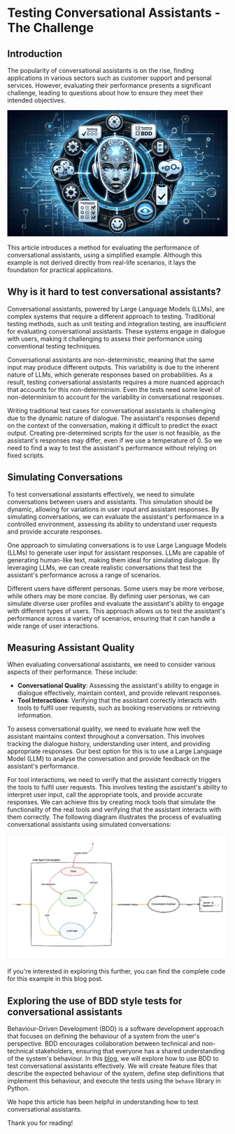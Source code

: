 # Testing Conversational Assistants - The Challenge

## Introduction

The popularity of conversational assistants is on the rise, finding applications in various sectors such as customer support and personal services. However, evaluating their performance presents a significant challenge, leading to questions about how to ensure they meet their intended objectives.

![Agents Behave](images/agents_behave.png)

This article introduces a method for evaluating the performance of conversational assistants, using a simplified example. Although this example is not derived directly from real-life scenarios, it lays the foundation for practical applications.

## Why is it hard to test conversational assistants?

Conversational assistants, powered by Large Language Models (LLMs), are complex systems that require a different approach to testing. Traditional testing methods, such as unit testing and integration testing, are insufficient for evaluating conversational assistants. These systems engage in dialogue with users, making it challenging to assess their performance using conventional testing techniques.

Conversational assistants are non-deterministic, meaning that the same input may produce different outputs. This variability is due to the inherent nature of LLMs, which generate responses based on probabilities. As a result, testing conversational assistants requires a more nuanced approach that accounts for this non-determinism. Even the tests need some level of non-determinism to account for the variability in conversational responses.

Writing traditional test cases for conversational assistants is challenging due to the dynamic nature of dialogue. The assistant's responses depend on the context of the conversation, making it difficult to predict the exact output. Creating pre-determined scripts for the user is not feasible, as the assistant's responses may differ, even if we use a temperature of 0. So we need to find a way to test the assistant's performance without relying on fixed scripts.

## Simulating Conversations

To test conversational assistants effectively, we need to simulate conversations between users and assistants. This simulation should be dynamic, allowing for variations in user input and assistant responses. By simulating conversations, we can evaluate the assistant's performance in a controlled environment, assessing its ability to understand user requests and provide accurate responses.

One approach to simulating conversations is to use Large Language Models (LLMs) to generate user input for assistant responses. LLMs are capable of generating human-like text, making them ideal for simulating dialogue. By leveraging LLMs, we can create realistic conversations that test the assistant's performance across a range of scenarios.

Different users have different personas. Some users may be more verbose, while others may be more concise. By defining user personas, we can simulate diverse user profiles and evaluate the assistant's ability to engage with different types of users. This approach allows us to test the assistant's performance across a variety of scenarios, ensuring that it can handle a wide range of user interactions.

## Measuring Assistant Quality

When evaluating conversational assistants, we need to consider various aspects of their performance. These include:

- **Conversational Quality**: Assessing the assistant's ability to engage in dialogue effectively, maintain context, and provide relevant responses.
- **Tool Interactions**: Verifying that the assistant correctly interacts with tools to fulfil user requests, such as booking reservations or retrieving information.

To assess conversational quality, we need to evaluate how well the assistant maintains context throughout a conversation. This involves tracking the dialogue history, understanding user intent, and providing appropriate responses. Our best option for this is to use a Large Language Model (LLM) to analyse the conversation and provide feedback on the assistant's performance.

For tool interactions, we need to verify that the assistant correctly triggers the tools to fulfil user requests. This involves testing the assistant's ability to interpret user input, call the appropriate tools, and provide accurate responses. We can achieve this by creating mock tools that simulate the functionality of the real tools and verifying that the assistant interacts with them correctly.
The following diagram illustrates the process of evaluating conversational assistants using simulated conversations:

![User Agent Conversation](images/user_agent_conversation.png)

If you're interested in exploring this further, you can find the complete code for this example in this blog post.

## Exploring the use of BDD style tests for conversational assistants

Behaviour-Driven Development (BDD) is a software development approach that focuses on defining the behaviour of a system from the user's perspective. BDD encourages collaboration between technical and non-technical stakeholders, ensuring that everyone has a shared understanding of the system's behaviour.
In this [blog](https://equalexperts.blogin.co/posts/testing-conversational-assistants-using-bdd-256119), we will explore how to use BDD to test conversational assistants effectively. We will create feature files that describe the expected behaviour of the system, define step definitions that implement this behaviour, and execute the tests using the `behave` library in Python.

We hope this article has been helpful in understanding how to test conversational assistants.

Thank you for reading!
